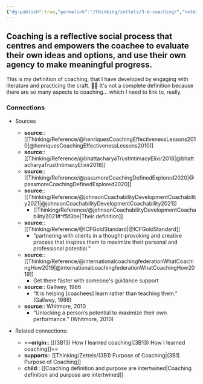 ```yaml
---
{"dg-publish":true,"permalink":"/thinking/zettels/3-b-coaching/","noteIcon":"","created":"2025-03-18T03:28","updated":"2025-05-30T15:03"}
---
```


## Coaching is a reflective social process that centres and empowers the coachee to evaluate their own ideas and options, and use their own agency to make meaningful progress.  

This is my definition of coaching, that I have developed by engaging with literature and practicing the craft. 💖😌 It's not a complete definition because there are so many aspects to coaching... which I need to link to, really. 

### Connections 
- Sources 
	- **source**:: [[Thinking/Reference/@henriquesCoachingEffectivenessLessons2010\|@henriquesCoachingEffectivenessLessons2010]]
	- **source**:: [[Thinking/Reference/@bhattacharyaTrustIntimacyElixir2018\|@bhattacharyaTrustIntimacyElixir2018]]
	- **source**:: [[Thinking/Reference/@passmoreCoachingDefinedExplored2020\|@passmoreCoachingDefinedExplored2020]]
	- **source**:: [[Thinking/Reference/@johnsonCoachabilityDevelopmentCoachability2021\|@johnsonCoachabilityDevelopmentCoachability2021]]
		- [[Thinking/Reference/@johnsonCoachabilityDevelopmentCoachability2021#^f5f3be\|Their definition]]
	 - **source**::  [[Thinking/Reference/@ICFGoldStandard\|@ICFGoldStandard]]
		- “partnering with clients in a thought-provoking and creative process that inspires them to maximize their personal and professional potential.” 
	-  **source**:: [[Thinking/Reference/@internationalcoachingfederationWhatCoachingHow2019\|@internationalcoachingfederationWhatCoachingHow2019]]
		- Get there faster with someone's guidance support 
	- **source**:: Gallwey, 1986 
		- “It is helping [coachees] learn rather than teaching them.” (Gallwey, 1986)
	- **source**:: Whitmore, 2010
		- “Unlocking a person’s potential to maximize their own performance.” (Whitmore, 2010)

- Related connections: 
	- ==**origin**:: [[(3B13) How I learned coaching\|(3B13) How I learned coaching]]==
	- **supports**:: [[Thinking/Zettels/(3B1) Purpose of Coaching\|(3B1) Purpose of Coaching]]
	- **child**:: [[Coaching definition and purpose are intertwined\|Coaching definition and purpose are intertwined]]

 

